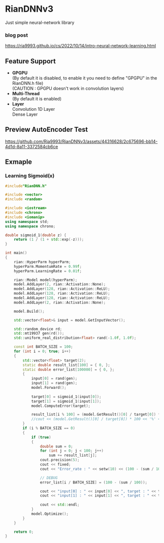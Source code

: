 # RianDNNv3
Just simple neural-network library  
### blog post  
<https://ria9993.github.io/cs/2022/10/14/intro-neural-network-learning.html>
## Feature Support
- **GPGPU**  
 (By default it is disabled, to enable it you need to define "GPGPU" in the RianDNN.h file)  
 (CAUTION : GPGPU doesn't work in convolution layers)  
- **Multi-Thread**  
 (By default it is enabled)
- **Layer**  
  Convolution 1D Layer  
  Dense Layer  
## Preview AutoEncoder Test
https://github.com/Ria9993/RianDNNv3/assets/44316628/2c675696-bb14-4d1d-8a11-3372584cb6ce  
## Exmaple
### Learning Sigmoid(x)
```cpp
#include"RianDNN.h"

#include <vector>
#include <random>

#include <iostream>
#include <chrono>
#include <iomanip>
using namespace std;
using namespace chrono;

double sigmoid_1(double z) {
	return (1 / (1 + std::exp(-z)));
}

int main()
{
	rian::HyperParm hyperParm;
	hyperParm.MomentumRate = 0.99f;
	hyperParm.LearningRate = 0.01f;

	rian::Model model(hyperParm);
	model.AddLayer(2, rian::Activation::None);
	model.AddLayer(128, rian::Activation::ReLU);
	model.AddLayer(128, rian::Activation::ReLU);
	model.AddLayer(128, rian::Activation::ReLU);
	model.AddLayer(2, rian::Activation::None);

	model.Build();

	std::vector<float>& input = model.GetInputVector();

	std::random_device rd;
	std::mt19937 gen(rd());
	std::uniform_real_distribution<float> rand(-1.0f, 1.0f);

	const int BATCH_SIZE = 100;
	for (int i = 0; true; i++)
	{
		std::vector<float> target(2);
		static double result_list[100] = { 0, };
		static double error_list[100000] = { 0, };
		{
			input[0] = rand(gen);
			input[1] = rand(gen);
			model.Forward();
			
			target[0] = sigmoid_1(input[0]);
			target[1] = sigmoid_1(input[1]);
			model.ComputeError(target);

			result_list[i % 100] = (model.GetResult()[0] / target[0]) * 100;
			//cout << (model.GetResult()[0] / target[0]) * 100 << '%' << endl;
		}
		if (i % BATCH_SIZE == 0)
		{
			if (true)
			{
				double sum = 0;
				for (int j = 0; j < 100; j++)
					sum += result_list[j];
				cout.precision(5);
				cout << fixed;
				cout << "Error_rate : " << setw(10) << (100 - (sum / 100)) << '%' << endl;

				// DEBUG
				error_list[i / BATCH_SIZE] = (100 - (sum / 100));

				cout << "input[0] : " << input[0] << ", target : " << target[0] << ", result : " << model.GetResult()[0] << ", error = " << target[0] - model.GetResult()[0] << endl;
				cout << "input[1] : " << input[1] << ", target : " << target[1] << ", result : " << model.GetResult()[1] << ", error = " << target[1] - model.GetResult()[1] << endl;
				
				cout << std::endl;
			}
			model.Optimize();
		}
	}

	return 0;
}
```
